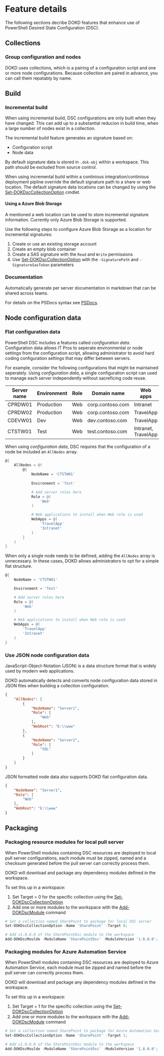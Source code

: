 # Feature details

The following sections decribe DOKD features that enhance use of PowerShell Desired State Configuration (DSC).

## Collections

### Group configuration and nodes

DOKD uses collections, which is a pairing of a configuration script and one or more node configurations. Because collection are paired in advance, you can call them repatably by name.

## Build

### Incremental build

When using incremental build, DSC configurations are only built when they have changed. This can add up to a substantial reducion in build time, when a large number of nodes exist in a collection.

The incremental build feature generates an signature based on:

- Configuration script
- Node data

By default signature data is stored in `.dok-obj` within a workspace. This path should be excluded from source control.

When using incremental build within a continious integration/continious deployment pipline override the default signature path to a share or web location. The default signature data locations can be changed by using the [Set-DOKDscCollectionOption][Set-DOKDscCollectionOption] cmdlet.

#### Using a Azure Blob Storage

A mentioned a web location can be used to store incremental signature information. Currently only Azure Blob Storage is supported.

Use the following steps to configure Azure Blob Storage as a location for incremental signatures:

1. Create or use an existing storage account
2. Create an empty blob container
3. Create a SAS signature with the `Read` and `Write` permissions
4. Use [Set-DOKDscCollectionOption][Set-DOKDscCollectionOption] with the `-SignaturePath` and `-SignatureSasToken` parameters

### Documentation

Automatically generate per server documentation in markdown that can be shared across teams.

For details on the PSDocs syntax see [PSDocs][psdocs].

## Node configuration data

### Flat configuration data

PowerShell DSC includes a features called _configuration data_. Configuration data allows IT Pros to seperate environmental or node settings from the configuration script, allowing administrator to avoid hard coding configuration settings that may differ between servers.

For example, consider the following configurations that might be maintained seperately. Using _configuration data_, a single configuration script can used to manage each server independently without sacreficing code reuse.

| Server name | Environment | Role | Domain name | Web apps |
| ----------- | ----------- | ---- | ----------- | -------- |
| CPRDW01     | Production  | Web  | corp.contoso.com      | Intranet |
| CPRDW02     | Production  | Web  | corp.contoso.com      | TravelApp |
| CDEVW01     | Dev         | Web  | dev.contoso.com  | TravelApp |
| CTSTW01     | Test        | Web  | test.contoso.com | Intranet, TravelApp |

When using _configuration data_, DSC requires that the configuration of a node be included an `AllNodes` array.

```powershell
@{
    AllNodes = @(
        @{
            NodeName = 'CTSTW01'
            
            Environment = 'Test'

            # Add server roles here
            Role = @(
                'Web'
            )

            # Web applications to install when Web role is used
            WebApps = @(
                'TravelApp'
                'Intranet'
            )
        }
    )
}
```

When only a single node needs to be defined, adding the `AllNodes` array is unnecessary. In these cases, DOKD allows administrators to opt for a simple flat structure.

```powershell
@{
    NodeName = 'CTSTW01'

    Environment = 'Test'

    # Add server roles here
    Role = @(
        'Web'
    )

    # Web applications to install when Web role is used
    WebApps = @(
        'TravelApp'
        'Intranet'
    )
}
```

### Use JSON node configuration data

JavaScript-Object-Notation (JSON) is a data structure format that is widely used by modern web applications.

DOKD automatically detects and converts node configuration data stored in JSON files when building a collection configuration.

```json
{
    "AllNodes": [
        {
            "NodeName": "Server1",
            "Role": [
                "Web"
            ],
            "WebRoot": "E:\\www"
        },
        {
            "NodeName": "Server2",
            "Role": [
                "SQL"
            ]
        }
    ]
}
```

JSON formatted node data also supports DOKD flat configuration data.

```json
{
    "NodeName": "Server1",
    "Role": [
        "Web"
    ],
    "WebRoot": "E:\\www"
}
```

## Packaging

### Packaging resource modules for local pull server

When PowerShell modules containing DSC resources are deployed to local pull server configurations, each module must be zipped, named and a checksum generated before the pull server can correctly process them.

DOKD will download and package any dependency modules defined in the workspace.

To set this up in a workspace:

1. Set Target = 0 for the specific collection using the [Set-DOKDscCollectionOption][Set-DOKDscCollectionOption]
2. Add one or more modules to the workspace with the [Add-DOKDscModule][dokd-add] command


```powershell
# Set a collection named SharePoint to package for local DSC server
Set-DOKDscCollectionOption -Name 'SharePoint' -Target 0;

# Add v1.8.0.0 of the SharePointDsc module to the workspace
Add-DOKDscMoulde -ModuleName 'SharePointDsc' -ModuleVersion '1.8.0.0';
```

### Packaging modules for Azure Automation Service

When PowerShell modules containing DSC resources are deployed to Azure Automation Service, each module must be zipped and named before the pull server can correctly process them.

DOKD will download and package any dependency modules defined in the workspace.

To set this up in a workspace:

1. Set Target = 1 for the specific collection using the [Set-DOKDscCollectionOption][Set-DOKDscCollectionOption]
2. Add one or more modules to the workspace with the [Add-DOKDscModule][dokd-add] command

```powershell
# Set a collection named SharePoint to package for Azure Automation Service
Set-DOKDscCollectionOption -Name 'SharePoint' -Target 1;

# Add v1.8.0.0 of the SharePointDsc module to the workspace
Add-DOKDscMoulde -ModuleName 'SharePointDsc' -ModuleVersion '1.8.0.0';
```

[psdocs]: https://github.com/BernieWhite/PSDocs
[dokd-add]: commands/en-US/Add-DOKDscModule.md
[Set-DOKDscCollectionOption]: commands/en-US/Set-DOKDscCollectionOption.md